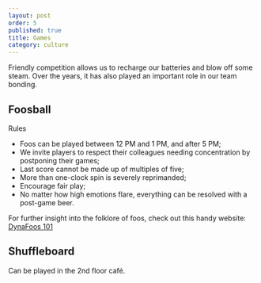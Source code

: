 ```yaml
---
layout: post
order: 5
published: true
title: Games
category: culture
---
```

Friendly competition allows us to recharge our batteries and blow off some steam. Over the years, it has also played an important role in our team bonding. 

<!-- more -->

## Foosball

Rules
- Foos can be played between 12 PM and 1 PM, and after 5 PM;
- We invite players to respect their colleagues needing concentration by postponing their games;
- Last score cannot be made up of multiples of five;
- More than one-clock spin is severely reprimanded;
- Encourage fair play;
- No matter how high emotions flare, everything can be resolved with a post-game beer.

For further insight into the folklore of foos, check out this handy website: [DynaFoos 101](https://redbeardswon.wordpress.com/dynafoos-101/)


## Shuffleboard

Can be played in the 2nd floor café.
